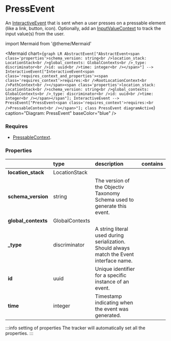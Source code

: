 # PressEvent

An [InteractiveEvent](/taxonomy/reference/events/InteractiveEvent.md) that is sent when a user presses on a pressable element (like a link, button, icon). Optionally, add an [InputValueContext](../global-contexts/InputValueContext.md) to track the input value(s) from the user.

import Mermaid from '@theme/Mermaid'

<Mermaid chart={`
    graph LR
      AbstractEvent["AbstractEvent<span class='properties'>schema_version: string<br />location_stack: LocationStack<br />global_contexts: GlobalContexts<br />_type: discriminator<br />id: uuid<br />time: integer<br /></span>"] --> InteractiveEvent["InteractiveEvent<span class='requires_context_and_properties'><span class='requires_context'>requires:<br />RootLocationContext<br />PathContext<br /></span><span class='properties'>location_stack: LocationStack<br />schema_version: string<br />global_contexts: GlobalContexts<br />_type: discriminator<br />id: uuid<br />time: integer<br /></span></span"];
      InteractiveEvent --> PressEvent["PressEvent<span class='requires_context'>requires:<br />PressableContext<br /></span>"];
    class PressEvent diagramActive
  `}
  caption="Diagram: PressEvent"
  baseColor="blue"
/>

### Requires

* [PressableContext](../location-contexts/PressableContext.md).

### Properties

|                     | type           | description                                                                               | contains |
|:--------------------|:---------------|:------------------------------------------------------------------------------------------|:---------|
| **location_stack**  | LocationStack  |                                                                                           |          |
| **schema_version**  | string         | The version of the Objectiv Taxonomy Schema used to generate this event.                  |          |
| **global_contexts** | GlobalContexts |                                                                                           |          |
| **_type**           | discriminator  | A string literal used during serialization. Should always match the Event interface name. |          |
| **id**              | uuid           | Unique identifier for a specific instance of an event.                                    |          |
| **time**            | integer        | Timestamp indicating when the event was generated.                                        |          |

:::info setting of properties
The tracker will automatically set all the properties.
:::

